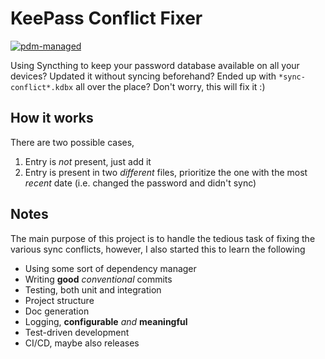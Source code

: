 # KeePass Conflict Fixer
[![pdm-managed](https://img.shields.io/endpoint?url=https%3A%2F%2Fcdn.jsdelivr.net%2Fgh%2Fpdm-project%2F.github%2Fbadge.json)](https://pdm-project.org)

Using Syncthing to keep your password database available on all your devices? Updated it without syncing beforehand? Ended up with `*sync-conflict*.kdbx` all over the place? Don't worry, this will fix it :)

## How it works
There are two possible cases,
1. Entry is *not* present, just add it
2. Entry is present in two *different* files, prioritize the one with the most *recent* date (i.e. changed the password and didn't sync)

## Notes
The main purpose of this project is to handle the tedious task of fixing the various sync conflicts, however, I also started this to learn the following
- Using some sort of dependency manager
- Writing **good** *conventional* commits
- Testing, both unit and integration
- Project structure
- Doc generation
- Logging, **configurable** *and* **meaningful**
- Test-driven development
- CI/CD, maybe also releases